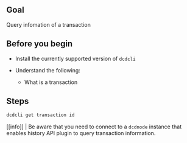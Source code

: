 ## Goal

Query infomation of a transaction

## Before you begin

* Install the currently supported version of `dcdcli`

* Understand the following:

  * What is a transaction

## Steps

```sh
dcdcli get transaction id
```

[[info]]
| Be aware that you need to connect to a `dcdnode` instance that enables history API plugin to query transaction information.
